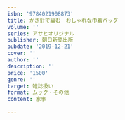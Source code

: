 ```yaml
---
isbn: '9784021908873'
title: かぎ針で編む　おしゃれな巾着バッグ
volume: ''
series: アサヒオリジナル
publisher: 朝日新聞出版
pubdate: '2019-12-21'
cover: ''
author: ''
description: ''
price: '1500'
genre: ''
target: 雑誌扱い
format: ムック・その他
content: 家事

---
```

